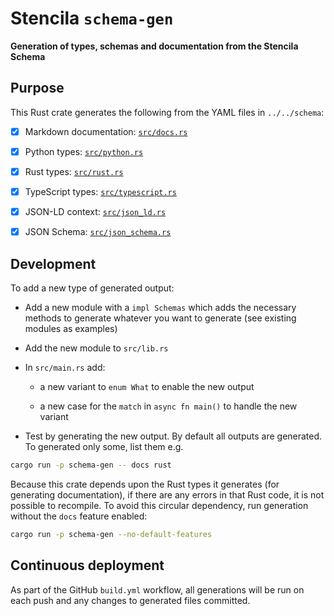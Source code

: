 # Stencila `schema-gen`

**Generation of types, schemas and documentation from the Stencila Schema**

## Purpose

This Rust crate generates the following from the YAML files in `../../schema`:

  - [x] Markdown documentation: [`src/docs.rs`](src/docs.rs)

  - [x] Python types: [`src/python.rs`](src/python.rs)

  - [x] Rust types: [`src/rust.rs`](src/rust.rs)

  - [x] TypeScript types: [`src/typescript.rs`](src/typescript.rs)

  - [x] JSON-LD context: [`src/json_ld.rs`](src/json_ld.rs)

  - [x] JSON Schema: [`src/json_schema.rs`](src/json_schema.rs)

## Development

To add a new type of generated output:

- Add a new module with a `impl Schemas` which adds the necessary methods to generate whatever you want to generate (see existing modules as examples)

- Add the new module to `src/lib.rs`

- In `src/main.rs` add:

  - a new variant to `enum What` to enable the new output

  - a new case for the `match` in `async fn main()` to handle the new variant

- Test by generating the new output. By default all outputs are generated. To generated only some, list them e.g.

```sh
cargo run -p schema-gen -- docs rust
```

Because this crate depends upon the Rust types it generates (for generating documentation), if there are any errors in that Rust code, it is not possible to recompile. To avoid this circular dependency, run generation without the `docs` feature enabled:

```sh
cargo run -p schema-gen --no-default-features
```

## Continuous deployment

As part of the GitHub `build.yml` workflow, all generations will be run on each push and any changes to generated files committed.
